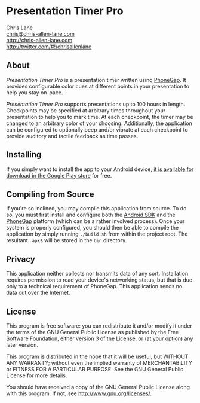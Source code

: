 Presentation Timer Pro
======================
Chris Lane  
chris@chris-allen-lane.com  
http://chris-allen-lane.com  
http://twitter.com/#!/chrisallenlane  

About
-----
_Presentation Timer Pro_ is a presentation timer written using [PhoneGap][]. It provides configurable color cues at different points in your presentation to help you stay on-pace. 

_Presentation Timer Pro_ supports presentations up to 100 hours in length. Checkpoints may be specified at arbitrary times throughout your presentation to help you to mark time. At each checkpoint, the timer may be changed to an arbitrary color of your choosing. Additionally, the application can be configured to optionally beep and/or vibrate at each checkpoint to provide auditory and tactile feedback as time passes.

Installing
----------
If you simply want to install the app to your Android device, [it is available for download in the Google Play store][download] for free.

Compiling from Source
---------------------
If you're so inclined, you may compile this application from source. To do so, you must first install and configure both the [Android SDK][install-sdk] and the [PhoneGap][install-phonegap] platform (which can be a rather involved process). Once your system is properly configured, you should then be able to compile the application by simply running `./build.sh` from within the project root. The resultant `.apk`s will be stored in the `bin` directory.

Privacy
-------
This application neither collects nor transmits data of any sort. Installation requires permission to read your device's networking status, but that is due only to a technical requirement of PhoneGap. This application sends no data out over the Internet.

License
-------
This program is free software: you can redistribute it and/or modify
it under the terms of the GNU General Public License as published by
the Free Software Foundation, either version 3 of the License, or
(at your option) any later version.

This program is distributed in the hope that it will be useful,
but WITHOUT ANY WARRANTY; without even the implied warranty of
MERCHANTABILITY or FITNESS FOR A PARTICULAR PURPOSE.  See the
GNU General Public License for more details.

You should have received a copy of the GNU General Public License
along with this program.  If not, see <http://www.gnu.org/licenses/>.

[cc]:               http://creativecommons.org/licenses/by-nc-sa/3.0/
[cc]:               http://creativecommons.org/licenses/by/3.0/
[download]:         https://play.google.com/store/apps/details?id=com.chrisallenlane.presentationtimerpro
[install-phonegap]: http://phonegap.com/download
[install-sdk]:      http://developer.android.com/sdk/index.html
[PhoneGap]:         http://phonegap.com/

